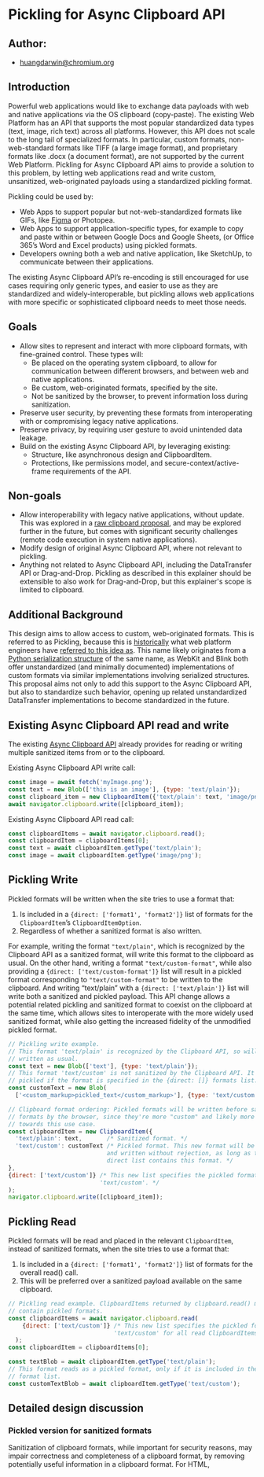 # Pickling for Async Clipboard API


## Author:
*   huangdarwin@chromium.org

## Introduction
Powerful web applications would like to exchange data payloads with web and native applications via the OS clipboard (copy-paste). The existing Web Platform has an API that supports the most popular standardized data types (text, image, rich text) across all platforms. However, this API does not scale to the long tail of specialized formats. In particular, custom formats, non-web-standard formats like TIFF (a large image format), and proprietary formats like .docx (a document format), are not supported by the current Web Platform. Pickling for Async Clipboard API aims to provide a solution to this problem, by letting web applications read and write custom, unsanitized, web-originated payloads using a standardized pickling format.

Pickling could be used by:
*   Web Apps to support popular but not-web-standardized formats like GIFs, like [Figma](https://crbug.com/150835#c73) or Photopea.
*   Web Apps to support application-specific types, for example to copy and paste within or between Google Docs and Google Sheets, (or Office 365’s Word and Excel products) using pickled formats.
*   Developers owning both a web and native application, like SketchUp, to communicate between their applications.

The existing Async Clipboard API’s re-encoding is still encouraged for use cases requiring only generic types, and easier to use as they are standardized and widely-interoperable, but pickling allows web applications with more specific or sophisticated clipboard needs to meet those needs.

## Goals
*   Allow sites to represent and interact with more clipboard formats, with fine-grained control. These types will:
    *   Be placed on the operating system clipboard, to allow for communication between different browsers, and between web and native applications.
    *   Be custom, web-originated formats, specified by the site.
    *   Not be sanitized by the browser, to prevent information loss during sanitization.
*   Preserve user security, by preventing these formats from interoperating with or compromising legacy native applications.
*   Preserve privacy, by requiring user gesture to avoid unintended data leakage.
*   Build on the existing Async Clipboard API, by leveraging existing:
    *   Structure, like asynchronous design and ClipboardItem.
    *   Protections, like permissions model, and secure-context/active-frame requirements of the API.

## Non-goals
*   Allow interoperability with legacy native applications, without update. This was explored in a [raw clipboard proposal](https://github.com/WICG/raw-clipboard-access/blob/master/explainer.md), and may be explored further in the future, but comes with significant security challenges (remote code execution in system native applications).
*   Modify design of original Async Clipboard API, where not relevant to pickling.
*   Anything not related to Async Clipboard API, including the DataTransfer API or Drag-and-Drop. Pickling as described in this explainer should be extensible to also work for Drag-and-Drop, but this explainer's scope is limited to clipboard.

## Additional Background
This design aims to allow access to custom, web-originated formats. This is referred to as Pickling, because this is [historically](https://bugzilla.mozilla.org/show_bug.cgi?id=860857) what web platform engineers have [referred to this idea as](https://github.com/w3ctag/design-reviews/issues/406#issuecomment-542310250). This name likely originates from a [Python serialization structure](https://docs.python.org/3/library/pickle.html) of the same name, as WebKit and Blink both offer unstandardized (and minimally documented) implementations of custom formats via similar implementations involving serialized structures. This proposal aims not only to add this support to the Async Clipboard API, but also to standardize such behavior, opening up related unstandardized DataTransfer implementations to become standardized in the future.

## Existing Async Clipboard API read and write
The existing [Async Clipboard API](https://w3c.github.io/clipboard-apis/#async-clipboard-api) already provides for reading or writing multiple sanitized items from or to the clipboard.

Existing Async Clipboard API write call:
```js
const image = await fetch('myImage.png');
const text = new Blob(['this is an image'], {type: 'text/plain'});
const clipboard_item = new ClipboardItem({'text/plain': text, 'image/png': image});
await navigator.clipboard.write([clipboard_item]);
```

Existing Async Clipboard API read call:
```js
const clipboardItems = await navigator.clipboard.read();
const clipboardItem = clipboardItems[0];
const text = await clipboardItem.getType('text/plain');
const image = await clipboardItem.getType('image/png');
```

## Pickling Write
Pickled formats will be written when the site tries to use a format that:
1. Is included in a `{direct: ['format1', 'format2']}` list of formats for the `ClipboardItem`’s `ClipboardItemOption`. 
2. Regardless of whether a sanitized format is also written.

For example, writing the format `"text/plain"`, which is recognized by the Clipboard API as a sanitized format, will write this format to the clipboard as usual. On the other hand, writing a format `"text/custom-format"`, while also providing a `{direct: ['text/custom-format']}` list will result in a pickled format corresponding to `"text/custom-format"` to be written to the clipboard. And writing “text/plain” with a `{direct: ['text/plain']}` list will write both a sanitized and pickled payload. This API change allows a potential related pickling and sanitized format to coexist on the clipboard at the same time, which allows sites to interoperate with the more widely used sanitized format, while also getting the increased fidelity of the unmodified pickled format.

```js
// Pickling write example.
// This format 'text/plain' is recognized by the Clipboard API, so will be
// written as usual.
const text = new Blob(['text'], {type: 'text/plain'});
// This format 'text/custom' is not sanitized by the Clipboard API. It will be
// pickled if the format is specified in the {direct: []} formats list.
const customText = new Blob(
  ['<custom_markup>pickled_text</custom_markup>'], {type: 'text/custom'});

// Clipboard format ordering: Pickled formats will be written before sanitized
// formats by the browser, since they're more "custom" and likely more targeted
// towards this use case.
const clipboardItem = new ClipboardItem({
  'text/plain': text,       /* Sanitized format. */
  'text/custom': customText /* Pickled format. This new format will be accepted
                            and written without rejection, as long as the new
                            direct list contains this format. */
}, 
{direct: ['text/custom']} /* This new list specifies the pickled format
                          'text/custom'. */
);
navigator.clipboard.write([clipboard_item]);
```

## Pickling Read
Pickled formats will be read and placed in the relevant `ClipboardItem`, instead of sanitized formats, when the site tries to use a format that:
1. Is included in a `{direct: ['format1', 'format2']}` list of formats for the overall read() call.
2. This will be preferred over a sanitized payload available on the same clipboard.

```js
// Pickling read example. ClipboardItems returned by clipboard.read() may 
// contain pickled formats.
const clipboardItems = await navigator.clipboard.read(
    {direct: ['text/custom']} /* This new list specifies the pickled format
                              'text/custom' for all read ClipboardItems. */
  );
const clipboardItem = clipboardItems[0];

const textBlob = await clipboardItem.getType('text/plain');
// This format reads as a pickled format, only if it is included in the direct
// format list.
const customTextBlob = await clipboardItem.getType('text/custom');
```

## Detailed design discussion

### Pickled version for sanitized formats
Sanitization of clipboard formats, while important for security reasons, may impair correctness and completeness of a clipboard format, by removing potentially useful information in a clipboard format. For HTML, <script>s  may be stripped, and in JPG, metadata like orientation or GPS location may be stripped. 

Sites can read or write pickled versions of sanitized formats, by providing the format in the `{direct: []}` list. This should be done sparingly, only where sites are concerned about metadata scrubbed by sanitization. This is because on write, this would require another payload to be written, which could be slow for large payloads. Similarly, on read, pickled data is not guaranteed to be secure or protected by the sanitization process.

### OS-Interaction: Format Naming
Native applications will only be able to interact with these formats if they explicitly add support for these pickled formats. Different platforms / OS’s often have different conventions for a clipboard format’s name, so formats will be named accordingly per OS. Payloads will be unaffected/unmodified between different OS’s.

On MacOS (and iOS), clipboard formats are named using the UTI reverse-DNS naming convention. Therefore, a MIME type `"custom/format"` will be transformed to `"com.web.custom.format"`. Note that the pickling prefix `"com.web"` precedes the transformed format name `"custom.format"`, and the slash is converted to a period.

On Windows, clipboard formats are often named using capital words separated by a space. Therefore, a MIME type `"custom/format"` will be transformed to `"Web Custom Format`”. Note that the prefix `"Web"` precedes the transformed format name.

On Linux, ChromeOS, and Android, MIME types are often used (though Linux and ChromeOS don’t have strong recommendations regarding clipboard format naming conventions). Therefore, a MIME type `"custom/format"` will be transformed to `"application/web;type="custom/format""`. Note that the pickling prefix `"application/web;type="` precedes the transformed format name, which has quotes around the format name.

On Test and Headless platforms, MIME types will be used for consistency with Linux, ChromeOS, and Android.

### User Gesture Requirement
On top of Async Clipboard API requirements for focus, secure context, and permission, use of this API will require a user gesture, so that the site will not be able to silently read or write clipboard information. This will be gated when the `{direct: ['format1', 'format2']}` list is present, and will reject if the user gesture is not present.

This requirement isn’t enforced for the Async Clipboard API overall, as such a change would be web-incompatible, breaking sites that already use this API with the expectation that user gesture was not a requirement. That said, as direct clipboard would be a new, more powerful API, it will be required to protect the user’s privacy. Additionally, it may be notable that Safari already requires a user gesture for all Async Clipboard API interactions.

### Permissions
Due to concerns regarding permission fatigue and comprehensibility, and due to the limited utility of a permission, no new permission would be implemented for direct clipboard. Given that Clipboard API read and write are already permitted, direct clipboard read and write will be permitted as is.

### Caveat: Unclear Clipboard format source on read.
A site may potentially read a format from one of two roughly equivalent sources: sanitized or pickled. It may be unclear or confusing which equivalent format is actually being read from. This could allow malicious sites to for example write a malicious pickled text/plain format, while also providing an innocuous sanitized text/plain format. Most folks will only ever see the innocuous content, but folks using a site that expects pickled content may surprisingly be exposed to the malicious content. It could also be confusing for sites that a native application expecting a sanitized format cannot get access to the same content as another native application expecting the equivalent pickled format.

## Considered alternatives

### Alternative Considered: direct:true.
Instead of providing a long list of formats, which requires repeating formats sites would like to be direct, sites could simply offer a `direct: true` flag, and read or write all formats not supported by the Async Clipboard API as pickled formats. This would be a `ClipboardItemOption`, like `allowWithoutGesture`.

That said, this would make it impossible to specify which `ClipboardItem`s should be direct. When writing a `{direct: true}` ClipboardItem, a site would have to write all sanitized payloads with their pickled equivalents, even if they only intended to use one direct format, resulting in much longer time to write. Similarly, when reading, this would mean that all ClipboardItems must have all formats be direct or not.

### Alternative Considered: direct if not supported by the Async Clipboard API.
A much simpler approach would be to simply omit any `direct` `ClipboardItemOption` at all, and simply read or write a pickled format whenever the Async Clipboard API doesn’t already support a sanitized version of the format. This has the same caveats as `direct:true`, as it operates like `direct:true` always being applied. In addition, it makes it difficult to apply a user gesture requirement for direct clipboard, as it would be awkward and unclear for this requirement to be only active when a pickled format is requested, and not when only sanitized formats are requested.

## Stakeholder Feedback / Opposition
*   Implementers:
    *   Edge : No Signals
    *   Firefox : No Signals
    *   Safari : No Signals
*   Stakeholders:
    *   Figma : [Positive](https://crbug.com/150835#c73)
    *   Sketchup : [Positive](https://discourse.wicg.io/t/proposal-raw-clipboard-access/3979/4)

While engineers at [Firefox](https://github.com/mozilla/standards-positions/issues/206#issuecomment-552800558), [Safari](https://github.com/w3ctag/design-reviews/issues/406#issuecomment-567231414), and [Edge](https://github.com/mozilla/standards-positions/issues/206#issuecomment-542013313) have had positive feedback regarding exploring Pickling, no representatives of these implementers have commented on this particular proposal yet.

## References & acknowledgements
Many thanks for valuable feedback and advice from:
*   jsbell@chromium.org
*   mek@chromium.org
*   pwnall@chromium.org

Reference Documents:
*   Raw Clipboard (a previous, related effort):
    *   [Explainer](https://github.com/WICG/raw-clipboard-access/blob/master/explainer.md)
    *   [Design document](https://tinyurl.com/raw-clipboard-access-design)
*   [Direct Clipboard design document](https://docs.google.com/document/d/120n4JSFTw5i72TqdwHA0_had1B-y6o94SrEwmlJyry0/) (sorry, internal-only).
